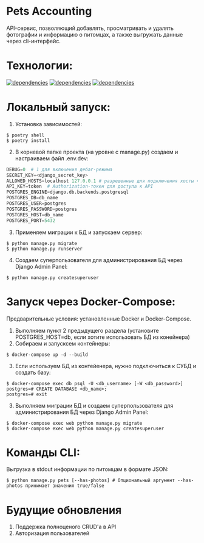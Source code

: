 Pets Accounting
===========
API-сервис, позволяющий добавлять, просматривать и удалять фотографии и информацию о питомцах, а также выгружать данные через cli-интерфейс.

Технологии:
===========
[![dependencies](https://img.shields.io/static/v1?style=plastic&logo=python&label=python&message=v3.10&color=white)](https://www.python.org/%0A)
[![dependencies](https://img.shields.io/badge/postgesql-1.12-green)](https://www.python.org/%0A)
[![dependencies](https://img.shields.io/badge/django-4.1.4-orange)](https://www.python.org/%0A)

Локальный запуск:
===========

1. Установка зависимостей:
```commandline
$ poetry shell
$ poetry install
```
2. В корневой папке проекта (на уровне с manage.py) создаем и настраиваем файл .env.dev:
```python
DEBUG=0  # 1 для включения дебаг-режима
SECRET_KEY=<django_secret_key>
ALLOWED_HOSTS=localhost 127.0.0.1 # разрешенные для подключения хосты через пробел (* для разрешения всем)
API_KEY=token  # Authorization-токен для доступа к API
POSTGRES_ENGINE=django.db.backends.postgresql
POSTGRES_DB=db_name
POSTGRES_USER=postgres
POSTGRES_PASSWORD=postgres
POSTGRES_HOST=db_name
POSTGRES_PORT=5432
```
3. Применяем миграции к БД и запускаем сервер:
```commandline
$ python manage.py migrate
$ python manage.py runserver  
```
4. Создаем суперпользователя для администрирования БД через Django Admin Panel:
```commandline
$ python manage.py createsuperuser  
```
Запуск через Docker-Compose:
===========
Предварительные условия: установленные Docker и Docker-Compose.

1. Выполняем пункт 2 предыдущего раздела (установите POSTGRES_HOST=db, если хотите использовать БД из конейнера)
2. Собираем и запусксем контейнеры:
```commandline
$ docker-compose up -d --build  
```
3. Если используем БД из контейенера, нужно подключиться к СУБД и создать базу: 
```commandline
$ docker-compose exec db psql -U <db_username> [-W <db_password>]
postgres=# CREATE DATABASE <db_name>;
postgres=# exit
```
3. Выполняем миграции БД и создаем суперпользователя для администрирования БД через Django Admin Panel:
```commandline
$ docker-compose exec web python manage.py migrate
$ docker-compose exec web python manage.py createsuperuser  
```
Команды CLI:
===========

Выгрузка в stdout информации по питомцам в формате JSON:
```commandline
$ python manage.py pets [--has-photos] # Опциональный аргумент --has-photos принимает значения true/false
```

Будущие обновления
===========

1. Поддержка полноценого CRUD'а в API
2. Авторизация пользователей
